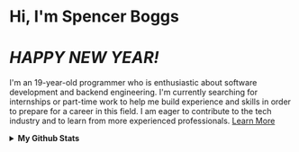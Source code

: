 # Hi, I'm Spencer Boggs

# *HAPPY NEW YEAR!*

I'm an 19-year-old programmer who is enthusiastic about software development and backend engineering. I'm currently searching for internships or part-time work to help me build experience and skills in order to prepare for a career in this field. I am eager to contribute to the tech industry and to learn from more experienced professionals.
[Learn More](https://spencerboggs.github.io)

<details>
  <Summary><b>My Github Stats</b></Summary>

<div align="center">

  <!-- General Stats -->
  <a href="https://github.com/spencerboggs?tab=repositories#gh-dark-mode-only">
    <img src="https://github-readme-stats.vercel.app/api?username=spencerboggs&show_icons=true&icon_color=ffffff&layout=compact&custom_title=General+Stats&disable_animations=true&card_width=300&include_all_commits=true&theme=dark&hide_border=true&bg_color=00000000&hide_rank=true&hide=contribs&line_height=24&text_bold=true#gh-dark-mode-only" alt="GitHub Stats Dark" /></a><a href="https://github.com/spencerboggs?tab=repositories#gh-light-mode-only">
    <img src="https://github-readme-stats.vercel.app/api?username=spencerboggs&show_icons=true&icon_color=000000&layout=compact&custom_title=General+Stats&disable_animations=true&card_width=300&include_all_commits=true&theme=default&hide_border=true&bg_color=00000000&hide_rank=true&hide=contribs&line_height=24&text_bold=true#gh-light-mode-only" alt="GitHub Stats Light" />
  </a>

  <!-- Top Languages -->
  <a href="https://github.com/spencerboggs?tab=repositories#gh-dark-mode-only">
    <img src="https://github-readme-stats.vercel.app/api/top-langs?username=spencerboggs&show_icons=true&icon_color=ffffff&layout=compact&custom_title=Top+Languages&disable_animations=true&card_width=375&include_all_commits=true&theme=dark&hide_border=true&bg_color=00000000&hide_rank=true&size_weight=0.3&count_weight=0.7#gh-dark-mode-only" alt="Language Stats Dark" /></a><a href="https://github.com/spencerboggs?tab=repositories#gh-light-mode-only">
    <img src="https://github-readme-stats.vercel.app/api/top-langs?username=spencerboggs&show_icons=true&icon_color=ffffff&layout=compact&custom_title=Top+Languages&disable_animations=true&card_width=375&include_all_commits=true&theme=default&hide_border=true&bg_color=00000000&hide_rank=true&size_weight=0.3&count_weight=0.7#gh-light-mode-only" alt="Language Stats Light" />
  </a>

  <!-- Contribution Graph -->
  <a href="https://github.com/spencerboggs?tab=repositories#gh-dark-mode-only">
    <img src="https://github-readme-activity-graph.vercel.app/graph?username=spencerboggs&custom_title=Contribution%20Graph&hide_border=true&bg_color=00000000&line=dddddd&point=ffffff&color=ffffff&title_color=ffffff&area=true&days=20" alt="GitHub Activity Graph Dark" width="80%"/></a><a href="https://github.com/spencerboggs?tab=repositories#gh-light-mode-only">
    <img src="https://github-readme-activity-graph.vercel.app/graph?username=spencerboggs&custom_title=Contribution%20Graph&hide_border=true&bg_color=00000000&line=121212&point=000000&color=000000&title_color=000000&area=true&days=20" alt="GitHub Activity Graph Light" width="80%"/>
  </a>

</div>


<!--
[![GitHub Stats](http://github-profile-summary-cards.vercel.app/api/cards/profile-details?username=spencerboggs&theme=transparent)](https://github.com/spencerboggs?tab=repositories)
-->

<!--
</details>
<details>
  <summary><b>Featured Projects</b></summary>
  <br>
  
[![clone-all-repos Dark](https://github-readme-stats.vercel.app/api/pin/?username=spencerboggs&description_lines_count=2&show_owner=true&theme=dark&title_color=ADD8E6&bg_color=00000000&icon_color=ffffff&border_radius=0&repo=clone-all-repos#gh-dark-mode-only)](https://github.com/spencerboggs/clone-all-repos#gh-dark-mode-only)
[![clone-all-repos Light](https://github-readme-stats.vercel.app/api/pin/?username=spencerboggs&description_lines_count=2&show_owner=true&theme=dark&title_color=7580e6&bg_color=00000000&icon_color=404040&text_color=404040&border_color=a0a0a0&border_radius=0&repo=clone-all-repos#gh-light-mode-only)](https://github.com/spencerboggs/clone-all-repos#gh-light-mode-only)
[![file-tree-explorer Dark](https://github-readme-stats.vercel.app/api/pin/?username=spencerboggs&description_lines_count=2&show_owner=true&theme=dark&title_color=ADD8E6&bg_color=00000000&icon_color=ffffff&border_radius=0&repo=file-tree-explorer#gh-dark-mode-only)](https://github.com/spencerboggs/file-tree-explorer#gh-dark-mode-only)
[![file-tree-explorer Light](https://github-readme-stats.vercel.app/api/pin/?username=spencerboggs&description_lines_count=2&show_owner=true&theme=dark&title_color=7580e6&bg_color=00000000&icon_color=404040&text_color=404040&border_color=a0a0a0&border_radius=0&repo=file-tree-explorer#gh-light-mode-only)](https://github.com/spencerboggs/file-tree-explorer#gh-light-mode-only)
[![github-osint Dark](https://github-readme-stats.vercel.app/api/pin/?username=spencerboggs&description_lines_count=2&show_owner=true&theme=dark&title_color=ADD8E6&bg_color=00000000&icon_color=ffffff&border_radius=0&repo=github-osint#gh-dark-mode-only)](https://github.com/spencerboggs/github-osint#gh-dark-mode-only)
[![github-osint Light](https://github-readme-stats.vercel.app/api/pin/?username=spencerboggs&description_lines_count=2&show_owner=true&theme=dark&title_color=7580e6&bg_color=00000000&icon_color=404040&text_color=404040&border_color=a0a0a0&border_radius=0&repo=github-osint#gh-light-mode-only)](https://github.com/spencerboggs/github-osint#gh-light-mode-only)
[![ti-interpreter Dark](https://github-readme-stats.vercel.app/api/pin/?username=spencerboggs&description_lines_count=2&show_owner=true&theme=dark&title_color=ADD8E6&bg_color=00000000&icon_color=ffffff&border_radius=0&repo=ti-interpreter#gh-dark-mode-only)](https://github.com/spencerboggs/ti-interpreter#gh-dark-mode-only)
[![ti-interpreter Light](https://github-readme-stats.vercel.app/api/pin/?username=spencerboggs&description_lines_count=2&show_owner=true&theme=dark&title_color=7580e6&bg_color=00000000&icon_color=404040&text_color=404040&border_color=a0a0a0&border_radius=0&repo=ti-interpreter#gh-light-mode-only)](https://github.com/spencerboggs/ti-interpreter#gh-light-mode-only)
[![custom-ls Dark](https://github-readme-stats.vercel.app/api/pin/?username=spencerboggs&description_lines_count=2&show_owner=true&theme=dark&title_color=ADD8E6&bg_color=00000000&icon_color=ffffff&border_radius=0&repo=custom-ls#gh-dark-mode-only)](https://github.com/spencerboggs/custom-ls#gh-dark-mode-only)
[![custom-ls Light](https://github-readme-stats.vercel.app/api/pin/?username=spencerboggs&description_lines_count=2&show_owner=true&theme=dark&title_color=7580e6&bg_color=00000000&icon_color=404040&text_color=404040&border_color=a0a0a0&border_radius=0&repo=custom-ls#gh-light-mode-only)](https://github.com/spencerboggs/custom-ls#gh-light-mode-only)
[![pong-local-multiplayer Dark](https://github-readme-stats.vercel.app/api/pin/?username=spencerboggs&description_lines_count=2&show_owner=true&theme=dark&title_color=ADD8E6&bg_color=00000000&icon_color=ffffff&border_radius=0&repo=pong-local-multiplayer#gh-dark-mode-only)](https://github.com/spencerboggs/pong-local-multiplayer#gh-dark-mode-only)
[![pong-local-multiplayer Dark](https://github-readme-stats.vercel.app/api/pin/?username=spencerboggs&description_lines_count=2&show_owner=true&theme=dark&title_color=7580e6&bg_color=00000000&icon_color=404040&text_color=404040&border_color=a0a0a0&border_radius=0&repo=pong-local-multiplayer#gh-light-mode-only)](https://github.com/spencerboggs/pong-local-multiplayer#gh-light-mode-only)

</details>
-->

---

<!---
## Tools and Languages
<a href="https://code.visualstudio.com/" target="_blank" rel="noopener noreferrer"><img align="left" alt="VsCode" width="30px" style="padding-right:9px;" src="icons/1.png"/></a>
<a href="https://www.jetbrains.com/" target="_blank" rel="noopener noreferrer"><img align="left" alt="JetBrains" width="30px" style="padding-right:9px;" src="icons/2.png"/></a>
<a href="https://www.java.com/en/" target="_blank" rel="noopener noreferrer"><img align="left" alt="Java" width="30px" style="padding-right:9px;" src="icons/3.png"/></a>
<a href="https://www.javascript.com/" target="_blank" rel="noopener noreferrer"><img align="left" alt="JavaScript" width="30px" style="padding-right:9px;" src="icons/4.png"/></a>
<a href="https://nodejs.org/en/" target="_blank" rel="noopener noreferrer"><img align="left" alt="NodeJS" width="30px" style="padding-right:9px;" src="icons/5.png"/></a>
<a href="https://reactjs.org/" target="_blank" rel="noopener noreferrer"><img align="left" alt="React" width="30px" style="padding-right:9px;" src="icons/6.png"/></a>
<a href="https://www.python.org/" target="_blank" rel="noopener noreferrer"><img align="left" alt="Python" width="30px" style="padding-right:9px;" src="icons/7.png"/></a>
<a href="https://html.com/" target="_blank" rel="noopener noreferrer"><img align="left" alt="HTML" width="30px" style="padding-right:9px;" src="icons/8.png"/></a>
<a href="https://www.w3schools.com/css/" target="_blank" rel="noopener noreferrer"><img align="left" alt="CSS" width="30px" style="padding-right:9px;" src="icons/9.png"/></a>
<a href="https://www.npmjs.com/" target="_blank" rel="noopener noreferrer"><img align="left" alt="NPM" width="30px" style="padding-right:9px;" src="icons/10.png"/></a>
<a href="https://git-scm.com/" target="_blank" rel="noopener noreferrer"><img align="left" alt="Git" width="30px" style="padding-right:9px;" src="icons/11.png"/></a>
<a href="https://www.gnu.org/software/bash/" target="_blank" rel="noopener noreferrer"><img align="left" alt="Bash" width="30px" style="padding-right:9px;" src="icons/12.png"/></a>
<a href="https://gradle.org/" target="_blank" rel="noopener noreferrer"><img align="left" alt="Gradle" width="30px" style="padding-right:9px;" src="icons/13.png"/></a>
<a href="https://www.arduino.cc/" target="_blank" rel="noopener noreferrer"><img align="left" alt="Arduino" width="30px" style="padding-right:9px;" src="icons/14.png"/></a>
<a href="https://www.raspberrypi.com/" target="_blank" rel="noopener noreferrer"><img align="left" alt="RaspberryPI" width="30px" style="padding-right:9px;" src="icons/15.png"/></a>
<a href="https://www.linux.org/" target="_blank" rel="noopener noreferrer"><img align="left" alt="Linux" width="30px" src="icons/16.png"/></a>
<br />
--->

<!---
This GitHub account is for my professional projects.
To see my personal projects 
[click here](https://github.com/Spinny2005?tab=repositories&type=source).
--->
